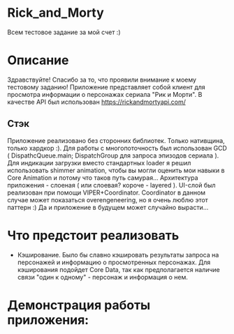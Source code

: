 # Rick_and_Morty
Всем тестовое задание за мой счет :)

# Описание
Здравствуйте! Спасибо за то, что проявили внимание к моему тестовому заданию! 
Приложение представляет собой клиент для просмотра информации о персонажах сериала "Рик и Морти". В качестве API был использован https://rickandmortyapi.com/

## Стэк 
Приложение реализовано без сторонних библиотек. Только нативщина, только хардкор :). Для работы с многопоточность был использован GCD ( DispathcQueue.main; DispatchGroup для запроса эпизодов сериала ). 
Для индикации загрузки вместо стандартных loader я решил использовать shimmer animation, чтобы вы могли оценить мои навыки в Core Animation и потому что таков путь самурая...
Архитектура приложения - слоеная ( или слоевая? короче - layered ). UI-слой был реализован при помощи VIPER+Coordinator. Coordinator в данном случае может показаться overengeneering, но я очень люблю этот паттерн :) Да и приложение в будущем может случайно вырасти...

# Что предстоит реализовать 
- Кэширование. Было бы славно кэшировать результаты запроса на персонажей и информацию о просмотренных персонажах. Для кэширования подойдет Core Data, так как предполагается наличие связи "один к одному" - персонаж и информация о нем.

# Демонстрация работы приложения: 
